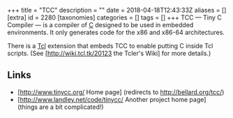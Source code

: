 +++
title = "TCC"
description = ""
date = 2018-04-18T12:43:33Z
aliases = []
[extra]
id = 2280
[taxonomies]
categories = []
tags = []
+++
TCC — Tiny C Compiler — is a compiler of [C](https://rosettacode.org/wiki/C) designed to be used in embedded environments. It only generates code for the x86 and x86-64 architectures.

There is a [Tcl](https://rosettacode.org/wiki/Tcl) extension that embeds TCC to enable putting C inside Tcl scripts. (See [http://wiki.tcl.tk/20123 the Tcler's Wiki] for more details.)

## Links
* [http://www.tinycc.org/ Home page] (redirects to http://bellard.org/tcc/)
* [http://www.landley.net/code/tinycc/ Another project home page] (things are a bit complicated!)
